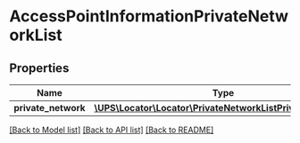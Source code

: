 # AccessPointInformationPrivateNetworkList

## Properties
Name | Type | Description | Notes
------------ | ------------- | ------------- | -------------
**private_network** | [**\UPS\Locator\Locator\PrivateNetworkListPrivateNetwork[]**](PrivateNetworkListPrivateNetwork.md) |  | 

[[Back to Model list]](../../README.md#documentation-for-models) [[Back to API list]](../../README.md#documentation-for-api-endpoints) [[Back to README]](../../README.md)


